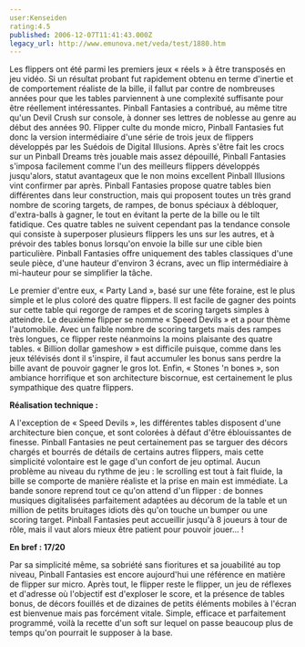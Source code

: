 ```yaml
---
user:Kenseiden
rating:4.5
published: 2006-12-07T11:41:43.000Z
legacy_url: http://www.emunova.net/veda/test/1880.htm
---
```

Les flippers ont été parmi les premiers jeux « réels » à être transposés en jeu vidéo. Si un résultat probant fut rapidement obtenu en terme d'inertie et de comportement réaliste de la bille, il fallut par contre de nombreuses années pour que les tables parviennent à une complexité suffisante pour être réellement intéressantes. Pinball Fantasies a contribué, au même titre qu'un Devil Crush sur console, à donner ses lettres de noblesse au genre au début des années 90\. Flipper culte du monde micro, Pinball Fantasies fut donc la version intermédiaire d'une série de trois jeux de flippers développés par les Suédois de Digital Illusions. Après s'être fait les crocs sur un Pinball Dreams très jouable mais assez dépouillé, Pinball Fantasies s'imposa facilement comme l'un des meilleurs flippers développés jusqu'alors, statut avantageux que le non moins excellent Pinball Illusions vint confirmer par après. Pinball Fantasies propose quatre tables bien différentes dans leur construction, mais qui proposent toutes un très grand nombre de scoring targets, de rampes, de bonus spéciaux à débloquer, d'extra-balls à gagner, le tout en évitant la perte de la bille ou le tilt fatidique. Ces quatre tables ne suivent cependant pas la tendance console qui consiste à superposer plusieurs flippers les uns sur les autres, et à prévoir des tables bonus lorsqu'on envoie la bille sur une cible bien particulière. Pinball Fantasies offre uniquement des tables classiques d'une seule pièce, d'une hauteur d'environ 3 écrans, avec un flip intermédiaire à mi-hauteur pour se simplifier la tâche.  

  

Le premier d'entre eux, « Party Land », basé sur une fête foraine, est le plus simple et le plus coloré des quatre flippers. Il est facile de gagner des points sur cette table qui regorge de rampes et de scoring targets simples à atteindre. Le deuxième flipper se nomme « Speed Devils » et a pour thème l'automobile. Avec un faible nombre de scoring targets mais des rampes très longues, ce flipper reste néanmoins la moins plaisante des quatre tables. « Billion dollar gameshow » est difficile puisque, comme dans les jeux télévisés dont il s'inspire, il faut accumuler les bonus sans perdre la bille avant de pouvoir gagner le gros lot. Enfin, « Stones 'n bones », son ambiance horrifique et son architecture biscornue, est certainement le plus sympathique des quatre flippers.  

  

**Réalisation technique :**  

A l'exception de « Speed Devils », les différentes tables disposent d'une architecture bien conçue, et sont colorées à défaut d'être éblouissantes de finesse. Pinball Fantasies ne peut certainement pas se targuer des décors chargés et bourrés de détails de certains autres flippers, mais cette simplicité volontaire est le gage d'un confort de jeu optimal. Aucun problème au niveau du rythme de jeu : le scrolling est tout à fait fluide, la bille se comporte de manière réaliste et la prise en main est immédiate. La bande sonore reprend tout ce qu'on attend d'un flipper : de bonnes musiques digitalisées parfaitement adaptées au décorum de la table et un million de petits bruitages idiots dès qu'on touche un bumper ou une scoring target. Pinball Fantasies peut accueillir jusqu'à 8 joueurs à tour de rôle, mais il vaut alors mieux être patient pour pouvoir jouer... !  

  

**En bref : 17/20**  

Par sa simplicité même, sa sobriété sans fioritures et sa jouabilité au top niveau, Pinball Fantasies est encore aujourd'hui une référence en matière de flipper sur micro. Après tout, le flipper reste le flipper, un jeu de réflexes et d'adresse où l'objectif est d'exploser le score, et la présence de tables bonus, de décors fouillés et de dizaines de petits éléments mobiles à l'écran est bienvenue mais pas forcément vitale. Simple, efficace et parfaitement programmé, voilà la recette d'un soft sur lequel on passe beaucoup plus de temps qu'on pourrait le supposer à la base.
